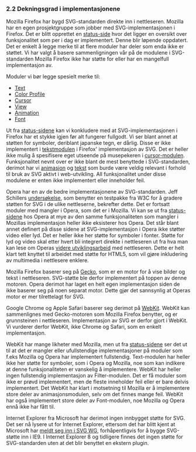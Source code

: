 ### 2.2 Dekningsgrad i implementasjonene ###

Mozilla Firefox har bygd SVG-standarden direkte inn i nettleseren. Mozilla
har en egen prosjektgruppe som jobber med SVG-implementasjonen i Firefox.
Det er blitt opprettet en [status-side][7] hvor det ligger en oversikt over
funksjonalitet som per i dag er implementert. Denne blir løpende oppdatert.
Det er enkelt å legge merke til at flere moduler har deler som enda ikke er
støttet. Vi har valgt å basere sammenligningen vår på de modulene i
SVG-standarden Mozilla Firefox ikke har støtte for eller har en mangelfull
implementasjon av.

Moduler vi bør legge spesielt merke til:

 * [Text][1]
 * [Color Profile][2]
 * [Cursor][3]
 * [View][4]
 * [Animation][5]
 * [Font][6]

Ut fra [status-sidene][7] kan vi konkludere med at SVG-implementasjonen i
Firefox har et stykke igjen før alt fungerer fullgodt. Vi ser blant annet at
støtten for symboler, deriblant japanske tegn, er dårlig. Disse er ikke
implementert i [tekstmodulen][1] i Firefox' implementasjon av SVG. Det er
heller ikke mulig å spesifisere eget utseende på musepekeren i
[cursor-modulen][3]. Funksjonalitet nevnt over er ikke blant de mest
benyttede i SVG-standarden, derimot har vi [animasjon][5] og [tekst][6] som
burde være veldig relevant i forhold til bruk av SVG aktivt i web-utvikling.
All funksjonalitet under disse modulene er enten ikke implementert eller
inneholder feil.

Opera har en av de bedre implementasjonene av SVG-standarden. Jeff Schillers
[undersøkelse][8], som benytter en testpakke fra W3C for å gradere støtten
for SVG i de ulike nettleserne, bekrefter dette. Det er fortsatt moduler med
mangler i Opera, som det er i Mozilla. Vi kan se ut fra [status-sidene][9]
hos Opera at mye av den samme funksjonaliteten som mangler i Mozillas
implementasjon heller ikke eksisterer hos Opera. Det står blant annet
definert på disse sidene at SVG-implementasjon i Opera ikke støtter video
eller lyd. Det er heller ikke her støtte for symboler i fonter. Støtte for
lyd og video skal etter hvert bli integrert direkte i nettleseren ut fra hva
man kan lese om Operas [videre utviklingsarbeid][10] med nettleseren. Dette
er helt klart tett knyttet til arbeidet med støtte for HTML5, som vil gjøre
inkludering av multimedia i nettlesere enklere.

Mozilla Firefox baserer seg på [Gecko][11], som er en motor for å vise
bilder og tekst i nettleseren. SVG-støtte ble derfor implementert på toppen
av denne motoren. Opera derimot har laget en helt egen implementasjon siden
de ikke baserer seg på noen separat motor. Dette gjør det sannsynlig at
Operas motor er mer tilrettelagt for SVG.

Google Chrome og Apple Safari baserer seg derimot på [WebKit][12]. WebKit
kan sammenlignes med Gecko-motoren som Mozilla Firefox benytter, og er
grunnsteinen i nettleseren.  Implementasjon av SVG er derfor gjort i WebKit.
Vi vurderer derfor WebKit, ikke Chrome og Safari, som en enkelt
implementasjon.

WebKit har mange likheter med Mozilla, men ut fra [status-sidene][13] ser
det ut til at det er mangler eller ufullstendige implementasjoner på moduler
som f.eks Mozilla og Opera har implementert fullstendig. Text-modulen har
heller ikke her støtte for symboler, som i Opera og Mozilla, noe som kan
indikere at denne funksjonaliteten er vanskelig å implementere. WebKit har
heller ingen fullstendig implementasjon av Filter-modulen. Det er få moduler
som ikke er prøvd implementert, men de fleste inneholder feil eller er bare
delvis implementert. Det WebKit har klart i motsetning til Mozilla er å
implementere store deler av animasjonsmodulen, selv om det finnes mange
feil. WebKit har også implementert store deler av Font-modulen, noe Mozilla
og Opera ennå ikke har fått til.

Internet Explorer fra Microsoft har derimot ingen innbygget støtte for SVG.
Det ser nå lysere ut for Internet Explorer, ettersom det har blitt kjent at
Microsoft har [meldt seg inn i SVG WG][14], forhåpentligvis for å bygge
SVG-støtte inn i IE9. I Internet Explorer 8 og tidligere finnes det ingen
støtte for SVG-standarden uten at det blir benyttet en ekstern plugin.

[1]: http://www.w3.org/TR/SVG11/text.html "SVG 1.1 - Text module, W3C, 2003-01-14"
[2]: http://www.w3.org/TR/SVG11/color.html "SVG 1.1 - Color module, W3C, 2003-01-14"
[3]: http://www.w3.org/TR/SVG11/interact.html "SVG 1.1 - Interaction module, W3C, 2003-01-14"
[4]: http://www.w3.org/TR/SVG11/linking.html "SVG 1.1 - Linking module, W3C, 2003-01-14"
[5]: http://www.w3.org/TR/SVG11/animate.html "SVG 1.1 - Animation module, W3C, 2003-01-14"
[6]: http://www.w3.org/TR/SVG11/fonts.html "SVG 1.1 - Font module, W3C, 2003-01-14"
[7]: http://www.mozilla.org/projects/svg/status.html "Mozilla SVG Status, Mozilla SVG Team, lest 2010-03-25"
[8]: http://www.codedread.com/svg-support-table.html "SVG Support in browsers, Jeff Schiller, uthentet 2010-03-14"
[9]: http://www.opera.com/docs/specs/svg/ "SVG support in Opera 9, Opera, lest 2010-03-25"
[10]: http://www.opera.com/docs/specs/presto25/html5/ "Opera: HTML5 elements attributes and APIs support in Opera Presto 2.5, Opera, lest 2010-03-25"
[11]: https://developer.mozilla.org/en/Gecko "Gecko - MDC, Mozilla, 2010-03-12"
[12]: http://webkit.org/ "The WebKit Open Source Project, WebKit, lest 2010-03-25"
[13]: http://webkit.org/projects/svg/status.xml "WebKit SVG Status, WebKit, 2010-01-05"
[14]: http://blogs.msdn.com/b/ie/archive/2010/01/05/microsoft-joins-w3c-svg-working-group.aspx "Microsoft joins W3C SVG Working Group, Microsoft IE Team Blog, 2010-01-05"
